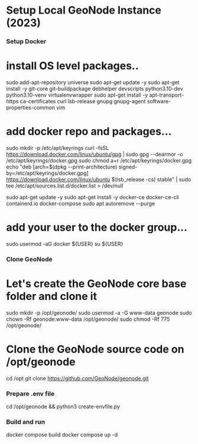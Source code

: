 # Setup Local GeoNode Instance (2023) #

### Setup Docker

# install OS level packages..
sudo add-apt-repository universe
sudo apt-get update -y
sudo apt-get install -y git-core git-buildpackage debhelper devscripts python3.10-dev python3.10-venv virtualenvwrapper
sudo apt-get install -y apt-transport-https ca-certificates curl lsb-release gnupg gnupg-agent software-properties-common vim

# add docker repo and packages...
sudo mkdir -p /etc/apt/keyrings
curl -fsSL https://download.docker.com/linux/ubuntu/gpg | sudo gpg --dearmor -o /etc/apt/keyrings/docker.gpg
sudo chmod a+r /etc/apt/keyrings/docker.gpg
echo "deb [arch=$(dpkg --print-architecture) signed-by=/etc/apt/keyrings/docker.gpg] https://download.docker.com/linux/ubuntu $(lsb_release -cs) stable" | sudo tee /etc/apt/sources.list.d/docker.list > /dev/null

sudo apt-get update -y
sudo apt-get install -y docker-ce docker-ce-cli containerd.io docker-compose
sudo apt autoremove --purge

# add your user to the docker group...
sudo usermod -aG docker ${USER}
su ${USER}

### Clone GeoNode

# Let's create the GeoNode core base folder and clone it
sudo mkdir -p /opt/geonode/
sudo usermod -a -G www-data geonode
sudo chown -Rf geonode:www-data /opt/geonode/
sudo chmod -Rf 775 /opt/geonode/

# Clone the GeoNode source code on /opt/geonode
cd /opt
git clone https://github.com/GeoNode/geonode.git

### Prepare .env file

cd /opt/geonode && python3 create-envfile.py

### Build and run
docker compose build
docker compose up -d